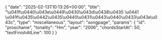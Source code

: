 {
    "date": "2025-02-13T10:13:26+00:00",
    "title": "\u041f\u0440\u043e\u0449\u0430\u043d\u0438\u0435 \u0441 \u041f\u0435\u0442\u0435\u0440\u0431\u0443\u0440\u0433\u043e\u043c",
    "type": "miscellaneous",
    "layout": "songpage",
    "params": {
        "id": "proschanie",
        "tonality": "Hm",
        "year": "2006",
        "chordsStartAt": 50,
        "textFinishAtLine": 100
    }
}